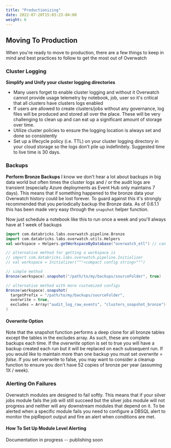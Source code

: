 ```yaml
---
title: "Productionizing"
date: 2022-07-20T15:03:23-04:00
weight: 6
---
```


## Moving To Production
When you're ready to move to production, there are a few things to keep in mind and best practices to follow to 
get the most out of Overwatch

### Cluster Logging
**Simplify and Unify your cluster logging directories**
* Many users forget to enable cluster logging and without it Overwatch cannot provide usage telemetry by notebook,
  job, user so it's critical that all clusters have clusters logs enabled
* If users are allowed to create clusters/jobs without any governance, log files will be produced and stored all 
over the place. These will be very challenging to clean up and can eat up a significant amount of storage over time.
* Utilize cluster policies to ensure the logging location is always set and done so consistently
* Set up a lifecycle policy (i.e. TTL) on your cluster logging directory in your cloud storage so the logs don't 
pile up indefinitely. Suggested time to live time is 30 days.

### Backups
**Perform Bronze Backups**
I know we don't hear a lot about backups in big data world but often times the cluster logs and / or 
the audit logs are transient (especially Azure deployments as Event Hub only maintains 7 days). This means that if
something happened to the bronze data your Overwatch history could be lost forever. To guard against this it's
strongly recommended that you periodically backup the Bronze data. As of 0.6.1.1 this has been made very easy through
the `snapshot` helper function.

Now just schedule a notebook like this to run once a week and you'll always have at 1 week of backups

```scala
import com.databricks.labs.overwatch.pipeline.Bronze
import com.databricks.labs.overwatch.utils.Helpers
val workspace = Helpers.getWorkspaceByDatabase("overwatch_etl") // can be used after pipeline is running successfully

// alternative method for getting a workspace is 
// import com.databricks.labs.overwatch.pipeline.Initializer
// val workspace = Initializer("""<compact config string>""")

// simple method
Bronze(workspace).snapshot("/path/to/my/backups/sourceFolder", true)

// alternative method with more customized configs
Bronze(workspace).snapshot(
  targetPrefix = "/path/to/my/backups/sourceFolder",
  overwrite = true,
  excludes = Array("audit_log_raw_events", "clusters_snapshot_bronze") // not recommended but here for example purposes
)
```

#### Overwrite Option
Note that the snapshot function performs a deep clone for all bronze tables except the tables in the excludes
array. As such, these are complete backups each time. If the *overwrite* option is set to true you will have a backup
created each run but it will be replaced on each subsequent run. If you would like to maintain more than one backup 
you must set *overwrite = false*. If you set overwrite to false, you may want to consider a cleanup function to ensure 
you don't have 52 copies of bronze per year (assuming 1X / week).

### Alerting On Failures
Overwatch modules are designed to fail softly. This means that if your silver jobs module fails the job will still 
succeed but the silver jobs module will not progress and neither will any downstream modules that depend on it. To 
be alerted when a specific module fails you need to configure a DBSQL alert to monitor the pipReport output and 
fire an alert when conditions are met.

#### How To Set Up Module Level Alerting
Documentation in progress -- publishing soon